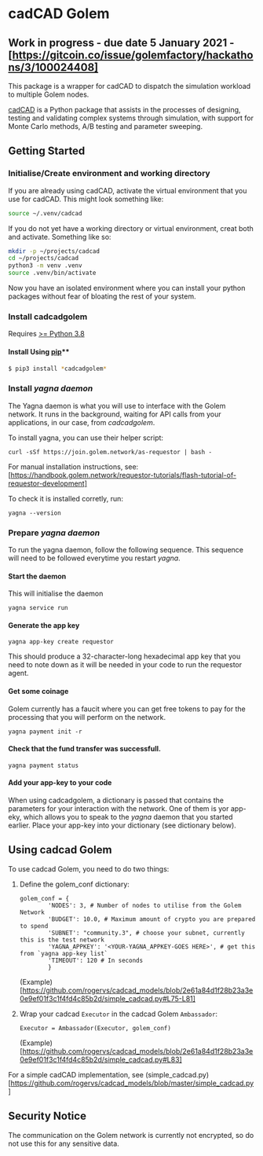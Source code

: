# cadCAD Golem

## Work in progress - due date 5 January 2021 - [https://gitcoin.co/issue/golemfactory/hackathons/3/100024408]

This package is a wrapper for cadCAD to dispatch the simulation workload to multiple Golem nodes.

[cadCAD](https://github.com/cadCAD-org/cadCAD) is a Python package that assists in the processes of designing, testing and validating complex systems through simulation, with support for Monte Carlo methods, A/B testing and parameter sweeping.

## Getting Started

### Initialise/Create environment and working directory
If you are already using cadCAD, activate the virtual environment that you use for cadCAD. This might look something like:
```bash
source ~/.venv/cadcad
```

If you do not yet have a working directory or virtual environment, creat both and activate. Something like so:
```bash
mkdir -p ~/projects/cadcad
cd ~/projects/cadcad
python3 -m venv .venv
source .venv/bin/activate
```

Now you have an isolated environment where you can install your python packages without fear of bloating the rest of your system.

### Install cadcadgolem
Requires [>= Python 3.8](https://www.python.org/downloads/)

#### Install Using [pip](https://pypi.org/project/cadCAD/)** 
```bash
$ pip3 install *cadcadgolem*
```

### Install *yagna daemon*

The Yagna daemon is what you will use to interface with the Golem network. It runs in the background, waiting for API calls from your applications, in our case, from *cadcadgolem*.

To install yagna, you can use their helper script:
```
curl -sSf https://join.golem.network/as-requestor | bash -
```

For manual installation instructions, see: [https://handbook.golem.network/requestor-tutorials/flash-tutorial-of-requestor-development]

To check it is installed corretly, run:
```
yagna --version
```

### Prepare *yagna daemon*
To run the yagna daemon, follow the following sequence. This sequence will need to be followed everytime you restart *yagna*.

#### Start the daemon
This will initialise the daemon
```
yagna service run
```

#### Generate the app key
```
yagna app-key create requestor
```

This should produce a 32-character-long hexadecimal app key that you need to note down as it will be needed in your code to run the requestor agent.

#### Get some coinage
Golem currently has a faucit where you can get free tokens to pay for the processing that you will perform on the network.
```
yagna payment init -r
```

#### Check that the fund transfer was successfull.
```
yagna payment status
```

#### Add your app-key to your code
When using cadcadgolem, a dictionary is passed that contains the parameters for your interaction with the network. One of them is yor app-eky, which allows you to speak to the *yagna* daemon that you started earlier. Place your app-key into your dictionary (see dictionary below).

## Using cadcad Golem

To use cadcad Golem, you need to do two things:
1. Define the golem_conf dictionary:
    ```
    golem_conf = {
            'NODES': 3, # Number of nodes to utilise from the Golem Network
            'BUDGET': 10.0, # Maximum amount of crypto you are prepared to spend
            'SUBNET': "community.3", # choose your subnet, currently this is the test network
            'YAGNA_APPKEY': '<YOUR-YAGNA_APPKEY-GOES HERE>', # get this from `yagna app-key list`
            'TIMEOUT': 120 # In seconds
            }
    ```
    (Example)[https://github.com/rogervs/cadcad_models/blob/2e61a84d1f28b23a3e0e9ef01f3c1f4fd4c85b2d/simple_cadcad.py#L75-L81]
    
2. Wrap your cadcad `Executor` in the cadcad Golem `Ambassador`:
    ```
    Executor = Ambassador(Executor, golem_conf)
    ```
    (Example)[https://github.com/rogervs/cadcad_models/blob/2e61a84d1f28b23a3e0e9ef01f3c1f4fd4c85b2d/simple_cadcad.py#L83]

For a simple cadCAD implementation, see (simple_cadcad.py)[https://github.com/rogervs/cadcad_models/blob/master/simple_cadcad.py]

## Security Notice
The communication on the Golem network is currently not encrypted, so do not use this for any sensitive data.
